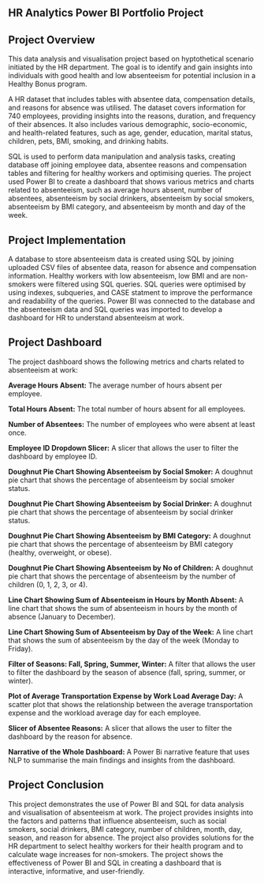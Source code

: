 ## HR Analytics Power BI Portfolio Project

## Project Overview

This data analysis and visualisation project based on hyptothetical scenario initiated by the HR department. The goal is to identify and gain insights into individuals with good health and low absenteeism for potential inclusion in a Healthy Bonus program.

A HR dataset that includes tables with absentee data, compensation details, and reasons for absence was utilised. The dataset covers information for 740 employees, providing insights into the reasons, duration, and frequency of their absences. It also includes various demographic, socio-economic, and health-related features, such as age, gender, education, marital status, children, pets, BMI, smoking, and drinking habits.

SQL is used to perform data manipulation and analysis tasks, creating database off joining employee data, absentee reasons and compensation tables and filtering for healthy workers and optimising queries. The project used Power BI to create a dashboard that shows various metrics and charts related to absenteeism, such as average hours absent, number of absentees, absenteeism by social drinkers, absenteeism by social smokers, absenteeism by BMI category, and absenteeism by month and day of the week. 

## Project Implementation
A database to store absenteeism data is created using SQL by joining uploaded CSV files of absentee data, reason for absence and compensation information. Healthy workers with low absenteeism, low BMI and are non-smokers were filtered using SQL queries. SQL queries were optimised by using indexes, subqueries, and CASE statment to improve the performance and readability of the queries. Power BI was connected to the database and the absenteeism data and SQL queries was imported to develop a dashboard for HR to understand absenteeism at work. 


## Project Dashboard
The project dashboard shows the following metrics and charts related to absenteeism at work:

**Average Hours Absent:** The average number of hours absent per employee.

**Total Hours Absent:** The total number of hours absent for all employees.

**Number of Absentees:** The number of employees who were absent at least once.

**Employee ID Dropdown Slicer:** A slicer that allows the user to filter the dashboard by employee ID.

**Doughnut Pie Chart Showing Absenteeism by Social Smoker:** A doughnut pie chart that shows the percentage of absenteeism by social smoker status.

**Doughnut Pie Chart Showing Absenteeism by Social Drinker:** A doughnut pie chart that shows the percentage of absenteeism by social drinker status.

**Doughnut Pie Chart Showing Absenteeism by BMI Category:** A doughnut pie chart that shows the percentage of absenteeism by BMI category (healthy, overweight, or obese).

**Doughnut Pie Chart Showing Absenteeism by No of Children:** A doughnut pie chart that shows the percentage of absenteeism by the number of children (0, 1, 2, 3, or 4).

**Line Chart Showing Sum of Absenteeism in Hours by Month Absent:** A line chart that shows the sum of absenteeism in hours by the month of absence (January to December).

**Line Chart Showing Sum of Absenteeism by Day of the Week:** A line chart that shows the sum of absenteeism by the day of the week (Monday to Friday).

**Filter of Seasons: Fall, Spring, Summer, Winter:** A filter that allows the user to filter the dashboard by the season of absence (fall, spring, summer, or winter).

**Plot of Average Transportation Expense by Work Load Average Day:** A scatter plot that shows the relationship between the average transportation expense and the workload average day for each employee.

**Slicer of Absentee Reasons:** A slicer that allows the user to filter the dashboard by the reason for absence.

**Narrative of the Whole Dashboard:** A Power Bi narrative feature that uses NLP to summarise the main findings and insights from the dashboard.

## Project Conclusion
This project demonstrates the use of Power BI and SQL for data analysis and visualisation of absenteeism at work. The project provides insights into the factors and patterns that influence absenteeism, such as social smokers, social drinkers, BMI category, number of children, month, day, season, and reason for absence. The project also provides solutions for the HR department to select healthy workers for their health program and to calculate wage increases for non-smokers. The project shows the effectiveness of Power BI and SQL in creating a dashboard that is interactive, informative, and user-friendly.
